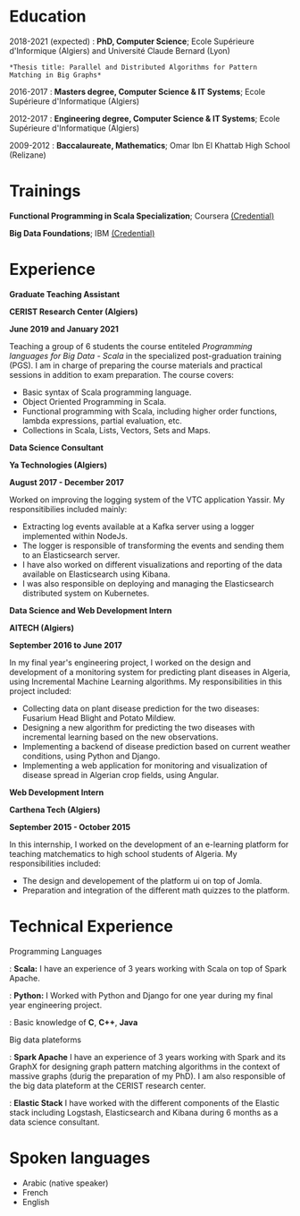Education
============

2018-2021 (expected)
:   **PhD, Computer Science**; Ecole Supérieure d'Informique (Algiers) and Université Claude Bernard (Lyon)

    *Thesis title: Parallel and Distributed Algorithms for Pattern Matching in Big Graphs*

2016-2017
:   **Masters degree, Computer Science & IT Systems**; Ecole Supérieure d'Informatique (Algiers)

2012-2017
:   **Engineering degree, Computer Science & IT Systems**; Ecole Supérieure d'Informatique (Algiers)

2009-2012
:   **Baccalaureate, Mathematics**; Omar Ibn El Khattab High School (Relizane)

Trainings
============

**Functional Programming in Scala Specialization**; Coursera [(Credential)](https://www.coursera.org/account/accomplishments/specialization/certificate/J5NVMSFADNYF)

**Big Data Foundations**; IBM [(Credential)](https://www.youracclaim.com/badges/5e7d8d0b-f80e-4e70-a236-6d6e6f645023)

Experience
============

**Graduate Teaching Assistant** 

**CERIST Research Center (Algiers)** 

**June 2019 and January 2021**

Teaching a group of 6 students the course entiteled *Programming languages for Big Data - Scala* in the specialized post-graduation training (PGS). I am in charge of preparing the course materials and practical sessions in addition to exam preparation. The course covers:

* Basic syntax of Scala programming language.
* Object Oriented Programming in Scala.
* Functional programming with Scala, including higher order functions, lambda expressions, partial evaluation, etc.
* Collections in Scala, Lists, Vectors, Sets and Maps.

**Data Science Consultant**

**Ya Technologies (Algiers)**

**August 2017 - December 2017**

Worked on improving the logging system of the VTC application Yassir. My responsitibilies included mainly: 
* Extracting log events available at a Kafka server using a logger implemented within NodeJs. 
* The logger is responsible of transforming the events and sending them to an Elasticsearch server.
* I have also worked on different visualizations and reporting of the data available on Elasticsearch using Kibana.
* I was also responsible on deploying and managing the Elasticsearch distributed system on Kubernetes.

**Data Science and Web Development Intern**

**AITECH (Algiers)**

**September 2016 to June 2017**

In my final year's engineering project, I worked on the design and development of a monitoring system for predicting plant diseases in Algeria, using Incremental Machine Learning algorithms. My responsibilities in this project included: 
* Collecting data on plant disease prediction for the two diseases: Fusarium Head Blight and Potato Mildiew.
* Designing a new algorithm for predicting the two diseases with incremental learning based on the new observations.
* Implementing a backend of disease prediction based on current weather conditions, using Python and Django.
* Implementing a web application for monitoring and visualization of disease spread in Algerian crop fields, using Angular. 

**Web Development Intern**

**Carthena Tech (Algiers)**

**September 2015 - October 2015**

In this internship, I worked on the development of an e-learning platform for teaching matchematics to high school students of Algeria. My responsibilities included:
* The design and developement of the platform ui on top of Jomla.
* Preparation and integration of the different math quizzes to the platform.

Technical Experience
============

Programming Languages

:   **Scala:** I have an experience of 3 years working with Scala on top of Spark Apache.

:   **Python:** I Worked with Python and Django for one year during my final year engineering project. 

:   Basic knowledge of **C**, **C++**, **Java**

Big data plateforms

:   **Spark Apache** I have an experience of 3 years working with Spark and its GraphX for designing graph pattern matching algorithms in the context of massive graphs (durig the preparation of my PhD). I am also responsible of the big data plateform at the CERIST research center.

:   **Elastic Stack** I have worked with the different components of the Elastic stack including Logstash, Elasticsearch and Kibana during 6 months as a data science consultant. 

Spoken languages
============

* Arabic (native speaker)
* French
* English
